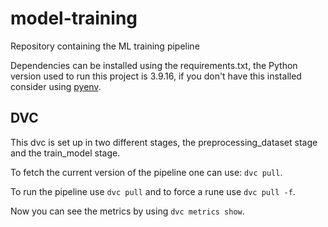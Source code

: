 # model-training
Repository containing the ML training pipeline

Dependencies can be installed using the requirements.txt, the Python version used to run this project is 3.9.16, if you
don't have this installed consider using [pyenv](https://github.com/pyenv/pyenv).

## DVC
This dvc is set up in two different stages, the preprocessing_dataset stage and the train_model stage. 

To fetch the current version of the pipeline one can use: `dvc pull`.

To run the pipeline use `dvc pull` and to force a rune use `dvc pull -f`.

Now you can see the metrics by using `dvc metrics show`.